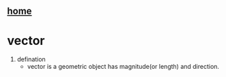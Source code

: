 ﻿## [home](https://gaojiabit.github.io/)
# vector
1. defination
    - vector is a geometric object has magnitude(or length) and direction.

	


